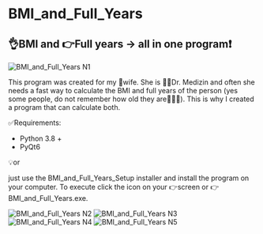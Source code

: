 # BMI_and_Full_Years
## 👌BMI and 👉Full years → all in one program❗

![BMI_and_Full_Years N1](https://user-images.githubusercontent.com/103309335/196673792-30637525-73f3-4644-89c5-d535c96a513a.PNG)

This program was created for my 💍wife. She is 👩‍⚕️Dr. Medizin and often she needs a fast way to calculate the BMI and full years of the person (yes some people, do not remember how old they are🧙🏼‍♂️). This is why I created a program that can calculate both.

✅Requirements:

- Python 3.8 +
- PyQt6

💡or 

just use the BMI_and_Full_Years_Setup installer and install the program on your computer. To execute click the icon on your 👉screen or 👉BMI_and_Full_Years.exe.

![BMI_and_Full_Years N2](https://user-images.githubusercontent.com/103309335/196673797-8cbe8f94-e486-4311-9d79-86c6b26bf477.PNG)
![BMI_and_Full_Years N3](https://user-images.githubusercontent.com/103309335/196673798-5e1d2c88-956e-4155-af3d-e19c468b2f9c.PNG)
![BMI_and_Full_Years N4](https://user-images.githubusercontent.com/103309335/196673800-7d29a9ea-ecc8-47cc-b532-6b39d30f8bd4.PNG)
![BMI_and_Full_Years N5](https://user-images.githubusercontent.com/103309335/196933158-25d89d18-4def-4313-8f4b-97a1c2bde9fe.PNG)
